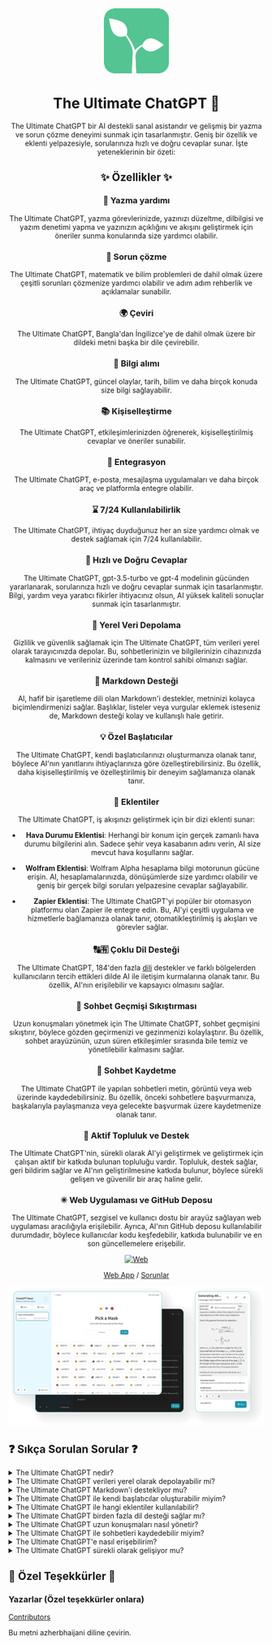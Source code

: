 <div align="center">
<img src="./docs/images/icon.png" alt="The Ultimate ChatGPT Icon"/>

<h1 align="center">The Ultimate ChatGPT 🌟</h1>

The Ultimate ChatGPT bir AI destekli sanal asistandır ve gelişmiş bir yazma ve sorun çözme deneyimi sunmak için tasarlanmıştır. Geniş bir özellik ve eklenti yelpazesiyle, sorularınıza hızlı ve doğru cevaplar sunar. İşte yeteneklerinin bir özeti:

## ✨ Özellikler ✨

### 📝 Yazma yardımı
The Ultimate ChatGPT, yazma görevlerinizde, yazınızı düzeltme, dilbilgisi ve yazım denetimi yapma ve yazınızın açıklığını ve akışını geliştirmek için öneriler sunma konularında size yardımcı olabilir.

### 💭 Sorun çözme
The Ultimate ChatGPT, matematik ve bilim problemleri de dahil olmak üzere çeşitli sorunları çözmenize yardımcı olabilir ve adım adım rehberlik ve açıklamalar sunabilir.

### 🌍 Çeviri
The Ultimate ChatGPT, Bangla'dan İngilizce'ye de dahil olmak üzere bir dildeki metni başka bir dile çevirebilir.

### 📑 Bilgi alımı
The Ultimate ChatGPT, güncel olaylar, tarih, bilim ve daha birçok konuda size bilgi sağlayabilir.

### 📚 Kişiselleştirme
The Ultimate ChatGPT, etkileşimlerinizden öğrenerek, kişiselleştirilmiş cevaplar ve öneriler sunabilir.

### 📎 Entegrasyon
The Ultimate ChatGPT, e-posta, mesajlaşma uygulamaları ve daha birçok araç ve platformla entegre olabilir.

### ⌛ 7/24 Kullanılabilirlik
The Ultimate ChatGPT, ihtiyaç duyduğunuz her an size yardımcı olmak ve destek sağlamak için 7/24 kullanılabilir.

### 🚀 Hızlı ve Doğru Cevaplar
The Ultimate ChatGPT, gpt-3.5-turbo ve gpt-4 modelinin gücünden yararlanarak, sorularınıza hızlı ve doğru cevaplar sunmak için tasarlanmıştır. Bilgi, yardım veya yaratıcı fikirler ihtiyacınız olsun, AI yüksek kaliteli sonuçlar sunmak için tasarlanmıştır.

### 💾 Yerel Veri Depolama
Gizlilik ve güvenlik sağlamak için The Ultimate ChatGPT, tüm verileri yerel olarak tarayıcınızda depolar. Bu, sohbetlerinizin ve bilgilerinizin cihazınızda kalmasını ve verileriniz üzerinde tam kontrol sahibi olmanızı sağlar.

### 🔢 Markdown Desteği
AI, hafif bir işaretleme dili olan Markdown'i destekler, metninizi kolayca biçimlendirmenizi sağlar. Başlıklar, listeler veya vurgular eklemek isteseniz de, Markdown desteği kolay ve kullanışlı hale getirir.

### 💡 Özel Başlatıcılar
The Ultimate ChatGPT, kendi başlatıcılarınızı oluşturmanıza olanak tanır, böylece AI'nın yanıtlarını ihtiyaçlarınıza göre özelleştirebilirsiniz. Bu özellik, daha kişiselleştirilmiş ve özelleştirilmiş bir deneyim sağlamanıza olanak tanır.

### 🔆 Eklentiler
The Ultimate ChatGPT, iş akışınızı geliştirmek için bir dizi eklenti sunar:

- **Hava Durumu Eklentisi**: Herhangi bir konum için gerçek zamanlı hava durumu bilgilerini alın. Sadece şehir veya kasabanın adını verin, AI size mevcut hava koşullarını sağlar.

- **Wolfram Eklentisi**: Wolfram Alpha hesaplama bilgi motorunun gücüne erişin. AI, hesaplamalarınızda, dönüşümlerde size yardımcı olabilir ve geniş bir gerçek bilgi soruları yelpazesine cevaplar sağlayabilir.

- **Zapier Eklentisi**: The Ultimate ChatGPT'yi popüler bir otomasyon platformu olan Zapier ile entegre edin. Bu, AI'yi çeşitli uygulama ve hizmetlerle bağlamanıza olanak tanır, otomatikleştirilmiş iş akışları ve görevler sağlar.

### 🔠🈶 Çoklu Dil Desteği
The Ultimate ChatGPT, 184'den fazla [dili](./SUPPORTED_LANGUAGES.md) destekler ve farklı bölgelerden kullanıcıların tercih ettikleri dilde AI ile iletişim kurmalarına olanak tanır. Bu özellik, AI'nın erişilebilir ve kapsayıcı olmasını sağlar.

### 💬 Sohbet Geçmişi Sıkıştırması
Uzun konuşmaları yönetmek için The Ultimate ChatGPT, sohbet geçmişini sıkıştırır, böylece gözden geçirmenizi ve gezinmenizi kolaylaştırır. Bu özellik, sohbet arayüzünün, uzun süren etkileşimler sırasında bile temiz ve yönetilebilir kalmasını sağlar.

### 📂 Sohbet Kaydetme
The Ultimate ChatGPT ile yapılan sohbetleri metin, görüntü veya web üzerinde kaydedebilirsiniz. Bu özellik, önceki sohbetlere başvurmanıza, başkalarıyla paylaşmanıza veya gelecekte başvurmak üzere kaydetmenize olanak tanır.

### 🔑 Aktif Topluluk ve Destek
The Ultimate ChatGPT'nin, sürekli olarak AI'yi geliştirmek ve geliştirmek için çalışan aktif bir katkıda bulunan topluluğu vardır. Topluluk, destek sağlar, geri bildirim sağlar ve AI'nın geliştirilmesine katkıda bulunur, böylece sürekli gelişen ve güvenilir bir araç haline gelir.

### ✳ Web Uygulaması ve GitHub Deposu
The Ultimate ChatGPT, sezgisel ve kullanıcı dostu bir arayüz sağlayan web uygulaması aracılığıyla erişilebilir. Ayrıca, AI'nın GitHub deposu kullanılabilir durumdadır, böylece kullanıcılar kodu keşfedebilir, katkıda bulunabilir ve en son güncellemelere erişebilir.

[![Web][Web-image]][web-url]

[Web App](https://chatgpt.kiask.xyz/) / [Sorunlar](https://github.com/ki-ask/The-Ultimate-ChatGPT/issues)

[web-url]: https://chatgpt.kiask.xyz
   
[download-url]: https://github.com/ki-ask/The-Ultimate-ChatGPT/releases

[Web-image]: https://img.shields.io/badge/Web-PWA-orange?logo=microsoftedge

![cover](./docs/images/cover.png)

</div>

## ❓ Sıkça Sorulan Sorular ❓

<details>
<summary>The Ultimate ChatGPT nedir?</summary>
The Ultimate ChatGPT, sorularınıza hızlı ve doğru cevaplar sunan bir AI destekli sanal asistandır ve yazma ve sorun çözme deneyiminizi geliştirmek için çeşitli özellikler ve eklentiler sunar.
</details>

<details>
<summary>The Ultimate ChatGPT verileri yerel olarak depolayabilir mi?</summary>
Evet, The Ultimate ChatGPT, tüm verileri yerel olarak tarayıcınızda depolayabilir ve gizlilik ve güvenlik sağlar.
</details>

<details>
<summary>The Ultimate ChatGPT Markdown'i destekliyor mu?</summary>
Evet, The Ultimate ChatGPT, metninizi biçimlendirmenizi ve zengin içerik oluşturmanızı sağlayan Markdown'i destekler.
</details>

<details>
<summary>The Ultimate ChatGPT ile kendi başlatıcılar oluşturabilir miyim?</summary>
Evet, kendi başlatıcılarınızı oluşturabilir ve The Ultimate ChatGPT ile etkileşimlerinizi özelleştirebilirsiniz.
</details>

<details>
<summary>The Ultimate ChatGPT ile hangi eklentiler kullanılabilir?</summary>
The Ultimate ChatGPT, Weather, Wolfram ve Zapier gibi eklentiler sunar, işinizi kolaylaştırır ve ek işlevsellik sağlar.
</details>

<details>
<summary>The Ultimate ChatGPT birden fazla dil desteği sağlar mı?</summary>
Evet, The Ultimate ChatGPT, birden fazla dilde yerleşik başlatıcılarla iletişim kurmanıza olanak tanır ve tercih ettiğiniz dilde iletişim kurmanıza olanak sağlar.
</details>

<details>
<summary>The Ultimate ChatGPT uzun konuşmaları nasıl yönetir?</summary>
The Ultimate ChatGPT, uzun konuşmaları yönetmek için sohbet geçmişini sıkıştırır ve sorunsuz bir deneyim sunar.
</details>

<details>
<summary>The Ultimate ChatGPT ile sohbetleri kaydedebilir miyim?</summary>
Evet, The Ultimate ChatGPT ile yapılan sohbetleri metin, görüntü veya web üzerinde kaydedebilirsiniz. KiAsk Paylaş özelliğini kullanarak önceki sohbetlere başvurabilir, başkalarıyla paylaşabilir veya gelecekte başvurmak için kaydedebilirsiniz.
</details>

<details>
<summary>The Ultimate ChatGPT'e nasıl erişebilirim?</summary>
The Ultimate ChatGPT, bir web uygulaması olarak kullanılabilir ve destek ve ek özelliklere erişmek için GitHub deposuna erişebilirsiniz.
</details>

<details>
<summary>The Ultimate ChatGPT sürekli olarak gelişiyor mu?</summary>
Evet, The Ultimate ChatGPT sürekli olarak güncellemeler ve geliştirmelerle gelişiyor ve güncel bir katkıda bulunan topluluğa sahiptir.
</details>

## 🎉 Özel Teşekkürler 🎉

### Yazarlar (Özel teşekkürler onlara)

[Contributors](https://github.com/Yidadaa/ChatGPT-Next-Web/graphs/contributors)

Bu metni azherbhaijani diline çevirin.